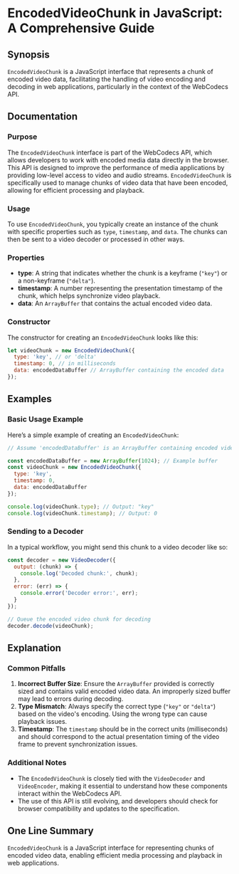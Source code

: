 <!--
Meta Description: # EncodedVideoChunk in JavaScript: A Comprehensive Guide ## Synopsis `EncodedVideoChunk` is a JavaScript interface that represents a chunk of encoded ...
Meta Keywords: video, data, encodedvideochunk, chunk, encoded
-->

# EncodedVideoChunk in JavaScript: A Comprehensive Guide

## Synopsis
`EncodedVideoChunk` is a JavaScript interface that represents a chunk of encoded video data, facilitating the handling of video encoding and decoding in web applications, particularly in the context of the WebCodecs API.

## Documentation
### Purpose
The `EncodedVideoChunk` interface is part of the WebCodecs API, which allows developers to work with encoded media data directly in the browser. This API is designed to improve the performance of media applications by providing low-level access to video and audio streams. `EncodedVideoChunk` is specifically used to manage chunks of video data that have been encoded, allowing for efficient processing and playback.

### Usage
To use `EncodedVideoChunk`, you typically create an instance of the chunk with specific properties such as `type`, `timestamp`, and `data`. The chunks can then be sent to a video decoder or processed in other ways.

### Properties
- **type**: A string that indicates whether the chunk is a keyframe (`"key"`) or a non-keyframe (`"delta"`).
- **timestamp**: A number representing the presentation timestamp of the chunk, which helps synchronize video playback.
- **data**: An `ArrayBuffer` that contains the actual encoded video data.

### Constructor
The constructor for creating an `EncodedVideoChunk` looks like this:

```javascript
let videoChunk = new EncodedVideoChunk({
  type: 'key', // or 'delta'
  timestamp: 0, // in milliseconds
  data: encodedDataBuffer // ArrayBuffer containing the encoded data
});
```

## Examples
### Basic Usage Example
Here’s a simple example of creating an `EncodedVideoChunk`:

```javascript
// Assume 'encodedDataBuffer' is an ArrayBuffer containing encoded video data

const encodedDataBuffer = new ArrayBuffer(1024); // Example buffer
const videoChunk = new EncodedVideoChunk({
  type: 'key',
  timestamp: 0,
  data: encodedDataBuffer
});

console.log(videoChunk.type); // Output: "key"
console.log(videoChunk.timestamp); // Output: 0
```

### Sending to a Decoder
In a typical workflow, you might send this chunk to a video decoder like so:

```javascript
const decoder = new VideoDecoder({
  output: (chunk) => {
    console.log('Decoded chunk:', chunk);
  },
  error: (err) => {
    console.error('Decoder error:', err);
  }
});

// Queue the encoded video chunk for decoding
decoder.decode(videoChunk);
```

## Explanation
### Common Pitfalls
1. **Incorrect Buffer Size**: Ensure the `ArrayBuffer` provided is correctly sized and contains valid encoded video data. An improperly sized buffer may lead to errors during decoding.
2. **Type Mismatch**: Always specify the correct type (`"key"` or `"delta"`) based on the video's encoding. Using the wrong type can cause playback issues.
3. **Timestamp**: The `timestamp` should be in the correct units (milliseconds) and should correspond to the actual presentation timing of the video frame to prevent synchronization issues.

### Additional Notes
- The `EncodedVideoChunk` is closely tied with the `VideoDecoder` and `VideoEncoder`, making it essential to understand how these components interact within the WebCodecs API.
- The use of this API is still evolving, and developers should check for browser compatibility and updates to the specification.

## One Line Summary
`EncodedVideoChunk` is a JavaScript interface for representing chunks of encoded video data, enabling efficient media processing and playback in web applications.
